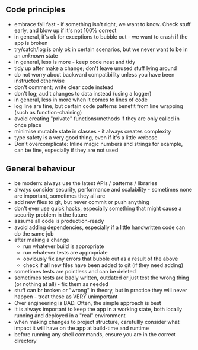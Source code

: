 ## Code principles

 * embrace fail fast - if something isn't right, we want to know. Check stuff early, and blow up if it's not 100% correct
 * in general, it's ok for exceptions to bubble out - we want to crash if the app is broken
 * try/catch/log is only ok in certain scenarios, but we never want to be in an _unknown_ state
 * in general, less is more - keep code neat and tidy
 * tidy up after make a change; don't leave unused stuff lying around
 * do not worry about backward compatibility unless you have been instructed otherwise
 * don't comment; write clear code instead
 * don't log; audit changes to data instead (using a logger)
 * in general, less in more when it comes to lines of code
 * log line are fine, but certain code patterns benefit from line wrapping (such as function-chaining)
 * avoid creating "private" functions/methods if they are only called in once place
 * minimise mutable state in classes - it always creates complexity
 * type safety is a very good thing, even if it's a little verbose
 * Don't overcomplicate: Inline magic numbers and strings for example, can be fine, especially if they are not used

##  General behaviour

 * be modern: always use the latest APIs / patterns / libraries
 * always consider security, performance and scalability - sometimes none are important, sometimes they all are
 * add new files to git, but never commit or push anything
 * don't ever use quick hacks, especially something that might cause a security problem in the future
 * assume all code is production-ready
 * avoid adding dependencies, especially if a little handwritten code can do the same job
 * after making a change
   * run whatever build is appropriate
   * run whatever tests are appropriate
   * obviously fix any errors that bubble out as a result of the above
   * check if all new files have been added to git (if they need adding)
 * sometimes tests are pointless and can be deleted
 * sometimes tests are badly written, outdated or just test the wrong thing (or nothing at all) - fix them as needed
 * stuff can br broken or "wrong" in theory, but in practice they will never happen - treat these as VERY unimportant
 * Over engineering is BAD. Often, the simple approach is best
 * It is always important to keep the app in a working state, both locally running and deployed in a "real" environment
 * when making changes to project structure, carefullly consider what impact it will have on the app at build-time and runtime
 * before running any shell commands, ensure you are in the correct directory